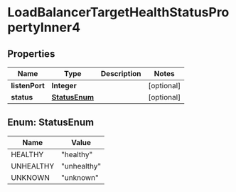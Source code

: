 

# LoadBalancerTargetHealthStatusPropertyInner4


## Properties

| Name | Type | Description | Notes |
|------------ | ------------- | ------------- | -------------|
|**listenPort** | **Integer** |  |  [optional] |
|**status** | [**StatusEnum**](#StatusEnum) |  |  [optional] |



## Enum: StatusEnum

| Name | Value |
|---- | -----|
| HEALTHY | &quot;healthy&quot; |
| UNHEALTHY | &quot;unhealthy&quot; |
| UNKNOWN | &quot;unknown&quot; |



